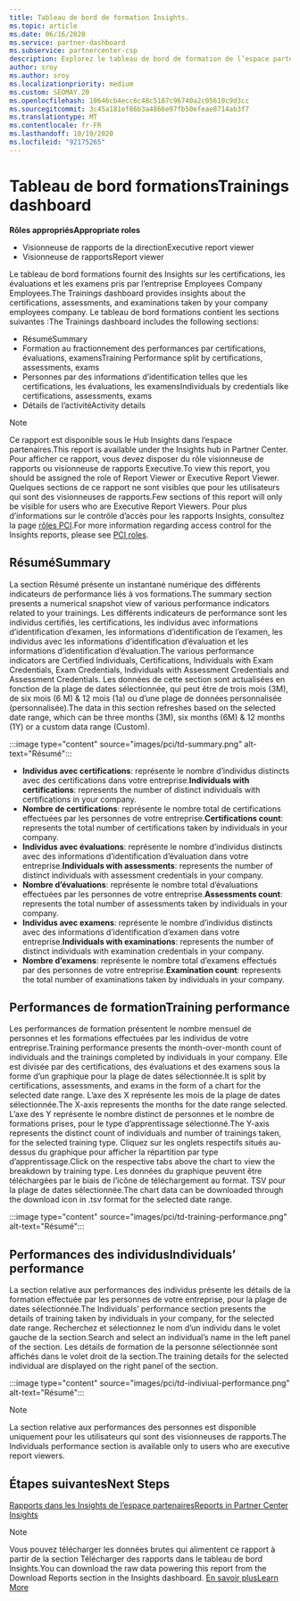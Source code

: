 ```yaml
---
title: Tableau de bord de formation Insights.
ms.topic: article
ms.date: 06/16/2020
ms.service: partner-dashboard
ms.subservice: partnercenter-csp
description: Explorez le tableau de bord de formation de l’espace partenaires. La formation est l’un des rapports disponibles dans la zone des Insights de l’espace partenaires (PCI).
author: sroy
ms.author: sroy
ms.localizationpriority: medium
ms.custom: SEOMAY.20
ms.openlocfilehash: 10646cb4ecc6c48c5187c96740a2c05610c9d3cc
ms.sourcegitcommit: 3c45a181ef86b3a4866e97fb50efeae8714ab3f7
ms.translationtype: MT
ms.contentlocale: fr-FR
ms.lasthandoff: 10/19/2020
ms.locfileid: "92175265"
---
```

# <a name="trainings-dashboard"></a><span data-ttu-id="8d5e2-104">Tableau de bord formations</span><span class="sxs-lookup"><span data-stu-id="8d5e2-104">Trainings dashboard</span></span>

<span data-ttu-id="8d5e2-105">**Rôles appropriés**</span><span class="sxs-lookup"><span data-stu-id="8d5e2-105">**Appropriate roles**</span></span>
- <span data-ttu-id="8d5e2-106">Visionneuse de rapports de la direction</span><span class="sxs-lookup"><span data-stu-id="8d5e2-106">Executive report viewer</span></span>
- <span data-ttu-id="8d5e2-107">Visionneuse de rapports</span><span class="sxs-lookup"><span data-stu-id="8d5e2-107">Report viewer</span></span>

<span data-ttu-id="8d5e2-108">Le tableau de bord formations fournit des Insights sur les certifications, les évaluations et les examens pris par l’entreprise Employees Company Employees.</span><span class="sxs-lookup"><span data-stu-id="8d5e2-108">The Trainings dashboard provides insights about the certifications, assessments, and examinations taken by your company employees company.</span></span> <span data-ttu-id="8d5e2-109">Le tableau de bord formations contient les sections suivantes :</span><span class="sxs-lookup"><span data-stu-id="8d5e2-109">The Trainings dashboard includes the following sections:</span></span>

- <span data-ttu-id="8d5e2-110">Résumé</span><span class="sxs-lookup"><span data-stu-id="8d5e2-110">Summary</span></span>
- <span data-ttu-id="8d5e2-111">Formation au fractionnement des performances par certifications, évaluations, examens</span><span class="sxs-lookup"><span data-stu-id="8d5e2-111">Training Performance split by certifications, assessments, exams</span></span>
- <span data-ttu-id="8d5e2-112">Personnes par des informations d’identification telles que les certifications, les évaluations, les examens</span><span class="sxs-lookup"><span data-stu-id="8d5e2-112">Individuals by credentials like certifications, assessments, exams</span></span>
- <span data-ttu-id="8d5e2-113">Détails de l’activité</span><span class="sxs-lookup"><span data-stu-id="8d5e2-113">Activity details</span></span>

>[!NOTE] 
><span data-ttu-id="8d5e2-114">Ce rapport est disponible sous le Hub Insights dans l’espace partenaires.</span><span class="sxs-lookup"><span data-stu-id="8d5e2-114">This report is available under the Insights hub in Partner Center.</span></span> <span data-ttu-id="8d5e2-115">Pour afficher ce rapport, vous devez disposer du rôle visionneuse de rapports ou visionneuse de rapports Executive.</span><span class="sxs-lookup"><span data-stu-id="8d5e2-115">To view this report, you should be assigned the role of Report Viewer or Executive Report Viewer.</span></span> <span data-ttu-id="8d5e2-116">Quelques sections de ce rapport ne sont visibles que pour les utilisateurs qui sont des visionneuses de rapports.</span><span class="sxs-lookup"><span data-stu-id="8d5e2-116">Few sections of this report will only be visible for users who are Executive Report Viewers.</span></span> <span data-ttu-id="8d5e2-117">Pour plus d’informations sur le contrôle d’accès pour les rapports Insights, consultez la page [rôles PCI](pci-roles.md).</span><span class="sxs-lookup"><span data-stu-id="8d5e2-117">For more information regarding access control for the Insights reports, please see [PCI roles](pci-roles.md).</span></span>

## <a name="summary"></a><span data-ttu-id="8d5e2-118">Résumé</span><span class="sxs-lookup"><span data-stu-id="8d5e2-118">Summary</span></span>

<span data-ttu-id="8d5e2-119">La section Résumé présente un instantané numérique des différents indicateurs de performance liés à vos formations.</span><span class="sxs-lookup"><span data-stu-id="8d5e2-119">The summary section presents a numerical snapshot view of various performance indicators related to your trainings.</span></span> <span data-ttu-id="8d5e2-120">Les différents indicateurs de performance sont les individus certifiés, les certifications, les individus avec informations d’identification d’examen, les informations d’identification de l’examen, les individus avec les informations d’identification d’évaluation et les informations d’identification d’évaluation.</span><span class="sxs-lookup"><span data-stu-id="8d5e2-120">The various performance indicators are Certified Individuals, Certifications, Individuals with Exam Credentials, Exam Credentials, Individuals with Assessment Credentials and Assessment Credentials.</span></span> <span data-ttu-id="8d5e2-121">Les données de cette section sont actualisées en fonction de la plage de dates sélectionnée, qui peut être de trois mois (3M), de six mois (6 M) & 12 mois (1a) ou d’une plage de données personnalisée (personnalisée).</span><span class="sxs-lookup"><span data-stu-id="8d5e2-121">The data in this section refreshes based on the selected date range, which can be three months (3M), six months (6M) & 12 months (1Y) or a custom data range (Custom).</span></span> 

:::image type="content" source="images/pci/td-summary.png" alt-text="Résumé":::

- <span data-ttu-id="8d5e2-123">**Individus avec certifications**: représente le nombre d’individus distincts avec des certifications dans votre entreprise.</span><span class="sxs-lookup"><span data-stu-id="8d5e2-123">**Individuals with certifications**: represents the number of distinct individuals with certifications in your company.</span></span>
- <span data-ttu-id="8d5e2-124">**Nombre de certifications**: représente le nombre total de certifications effectuées par les personnes de votre entreprise.</span><span class="sxs-lookup"><span data-stu-id="8d5e2-124">**Certifications count**: represents the total number of certifications taken by individuals in your company.</span></span>
- <span data-ttu-id="8d5e2-125">**Individus avec évaluations**: représente le nombre d’individus distincts avec des informations d’identification d’évaluation dans votre entreprise.</span><span class="sxs-lookup"><span data-stu-id="8d5e2-125">**Individuals with assessments**: represents the number of distinct individuals with assessment credentials in your company.</span></span> 
- <span data-ttu-id="8d5e2-126">**Nombre d’évaluations**: représente le nombre total d’évaluations effectuées par les personnes de votre entreprise.</span><span class="sxs-lookup"><span data-stu-id="8d5e2-126">**Assessments count**: represents the total number of assessments taken by individuals in your company.</span></span>
- <span data-ttu-id="8d5e2-127">**Individus avec examens**: représente le nombre d’individus distincts avec des informations d’identification d’examen dans votre entreprise.</span><span class="sxs-lookup"><span data-stu-id="8d5e2-127">**Individuals with examinations**: represents the number of distinct individuals with examination credentials in your company.</span></span> 
- <span data-ttu-id="8d5e2-128">**Nombre d’examens**: représente le nombre total d’examens effectués par des personnes de votre entreprise.</span><span class="sxs-lookup"><span data-stu-id="8d5e2-128">**Examination count**: represents the total number of examinations taken by individuals in your company.</span></span>

## <a name="training-performance"></a><span data-ttu-id="8d5e2-129">Performances de formation</span><span class="sxs-lookup"><span data-stu-id="8d5e2-129">Training performance</span></span>

<span data-ttu-id="8d5e2-130">Les performances de formation présentent le nombre mensuel de personnes et les formations effectuées par les individus de votre entreprise.</span><span class="sxs-lookup"><span data-stu-id="8d5e2-130">Training performance presents the month-over-month count of individuals and the trainings completed by individuals in your company.</span></span> <span data-ttu-id="8d5e2-131">Elle est divisée par des certifications, des évaluations et des examens sous la forme d’un graphique pour la plage de dates sélectionnée.</span><span class="sxs-lookup"><span data-stu-id="8d5e2-131">It is split by certifications, assessments, and exams in the form of a chart for the selected date range.</span></span> <span data-ttu-id="8d5e2-132">L’axe des X représente les mois de la plage de dates sélectionnée.</span><span class="sxs-lookup"><span data-stu-id="8d5e2-132">The X-axis represents the months for the date range selected.</span></span> <span data-ttu-id="8d5e2-133">L’axe des Y représente le nombre distinct de personnes et le nombre de formations prises, pour le type d’apprentissage sélectionné.</span><span class="sxs-lookup"><span data-stu-id="8d5e2-133">The Y-axis represents the distinct count of individuals and number of trainings taken, for the selected training type.</span></span> <span data-ttu-id="8d5e2-134">Cliquez sur les onglets respectifs situés au-dessus du graphique pour afficher la répartition par type d’apprentissage.</span><span class="sxs-lookup"><span data-stu-id="8d5e2-134">Click on the respective tabs above the chart to view the breakdown by training type.</span></span> <span data-ttu-id="8d5e2-135">Les données du graphique peuvent être téléchargées par le biais de l’icône de téléchargement au format. TSV pour la plage de dates sélectionnée.</span><span class="sxs-lookup"><span data-stu-id="8d5e2-135">The chart data can be downloaded through the download icon in .tsv format for the selected date range.</span></span>

:::image type="content" source="images/pci/td-training-performance.png" alt-text="Résumé":::

## <a name="individuals-performance"></a><span data-ttu-id="8d5e2-137">Performances des individus</span><span class="sxs-lookup"><span data-stu-id="8d5e2-137">Individuals’ performance</span></span>

<span data-ttu-id="8d5e2-138">La section relative aux performances des individus présente les détails de la formation effectuée par les personnes de votre entreprise, pour la plage de dates sélectionnée.</span><span class="sxs-lookup"><span data-stu-id="8d5e2-138">The Individuals’ performance section presents the details of training taken by individuals in your company, for the selected date range.</span></span> <span data-ttu-id="8d5e2-139">Recherchez et sélectionnez le nom d’un individu dans le volet gauche de la section.</span><span class="sxs-lookup"><span data-stu-id="8d5e2-139">Search and select an individual’s name in the left panel of the section.</span></span> <span data-ttu-id="8d5e2-140">Les détails de formation de la personne sélectionnée sont affichés dans le volet droit de la section.</span><span class="sxs-lookup"><span data-stu-id="8d5e2-140">The training details for the selected individual are displayed on the right panel of the section.</span></span>

:::image type="content" source="images/pci/td-indiviual-performance.png" alt-text="Résumé":::

>[!NOTE] 
> <span data-ttu-id="8d5e2-142">La section relative aux performances des personnes est disponible uniquement pour les utilisateurs qui sont des visionneuses de rapports.</span><span class="sxs-lookup"><span data-stu-id="8d5e2-142">The Individuals performance section is available only to users who are executive report viewers.</span></span> 

## <a name="next-steps"></a><span data-ttu-id="8d5e2-143">Étapes suivantes</span><span class="sxs-lookup"><span data-stu-id="8d5e2-143">Next Steps</span></span>

[<span data-ttu-id="8d5e2-144">Rapports dans les Insights de l’espace partenaires</span><span class="sxs-lookup"><span data-stu-id="8d5e2-144">Reports in Partner Center Insights</span></span>](partner-center-insights.md)

>[!NOTE] 
> <span data-ttu-id="8d5e2-145">Vous pouvez télécharger les données brutes qui alimentent ce rapport à partir de la section Télécharger des rapports dans le tableau de bord Insights.</span><span class="sxs-lookup"><span data-stu-id="8d5e2-145">You can download the raw data powering this report from the Download Reports section in the Insights dashboard.</span></span> [<span data-ttu-id="8d5e2-146">En savoir plus</span><span class="sxs-lookup"><span data-stu-id="8d5e2-146">Learn More</span></span>](pci-download-reports.md)